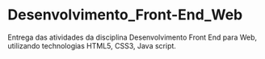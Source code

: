 # Desenvolvimento_Front-End_Web
Entrega das atividades da disciplina Desenvolvimento Front End para Web, utilizando technologias HTML5, CSS3, Java script.
